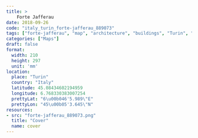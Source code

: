 ```yaml
---
title: > 
    Forte Jafferau
date: 2018-09-26
code: "italy_turin_forte-jafferau_889073"
tags: ["forte-jafferau", "map", "architecture", "buildings", "Turin", "Italy"]
categories: ["Maps"]
draft: false
format:
  width: 210
  height: 297
  unit: 'mm'
location:
  place: "Turin"
  country: "Italy"
  latitude: 45.08434602194959
  longitude: 6.768330383007254
  prettyLat: "6\u00b046'5.989\"E"
  prettyLon: "45\u00b05'3.645\"N"
resources:
- src: "forte-jafferau_889073.png"
  title: "Cover"
  name: cover
---
```

